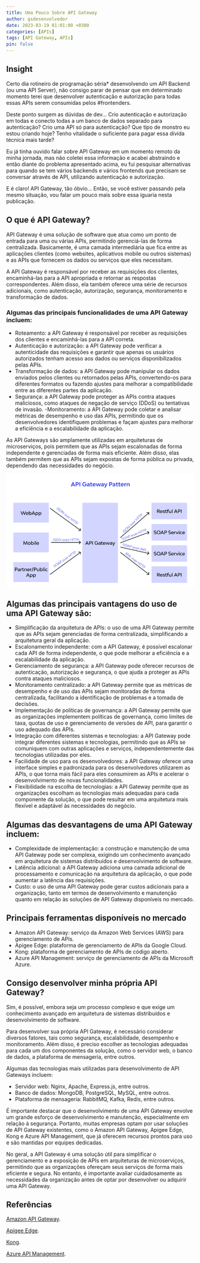 ```yaml
---
title: Uma Pouco Sobre API Gateway
author: gsdesenvolvedor
date: 2023-03-19 01:01:00 +0300
categories: [APIs]
tags: [API Gateway, APIs]
pin: false
---
```


## Insight

Certo dia rotineiro de programação séria* desenvolvendo um API Backend (ou uma API Server), não consigo parar de pensar que em determinado momento terei que desenvolver autenticação e autorização para todas essas APIs serem consumidas pelos #frontenders.

Deste ponto surgem as dúvidas de dev... Crio autenticação e autorização em todas e conecto todas a um banco de dados separado para autenticação? Crio uma API só para autenticação? Que tipo de monstro eu estou criando hoje? Tenho vitalidade o suficiente para pagar essa dívida técnica mais tarde?

Eu já tinha ouvido falar sobre API Gateway em um momento remoto da minha jornada, mas não coletei essa informação e acabei abstraindo e então diante do problema apresentado acima, eu fui pesquisar alternativas para quando se tem vários backends e vários frontends que precisam se conversar através de API, utilizando autenticação e autorização.

E é claro! API Gateway, tão óbvio... Então, se você estiver passando pela mesmo situação, vou falar um pouco mais sobre essa iguaria nesta publicação.

## O que é API Gateway?

API Gateway é uma solução de software que atua como um ponto de entrada para uma ou várias APIs, permitindo gerenciá-las de forma centralizada. Basicamente, é uma camada intermediária que fica entre as aplicações clientes (como websites, aplicativos mobile ou outros sistemas) e as APIs que fornecem os dados ou serviços que eles necessitam.

A API Gateway é responsável por receber as requisições dos clientes, encaminhá-las para a API apropriada e retornar as respostas correspondentes. Além disso, ela também oferece uma série de recursos adicionais, como autenticação, autorização, segurança, monitoramento e transformação de dados.

### Algumas das principais funcionalidades de uma API Gateway incluem:

- Roteamento: a API Gateway é responsável por receber as requisições dos clientes e encaminhá-las para a API correta.
- Autenticação e autorização: a API Gateway pode verificar a autenticidade das requisições e garantir que apenas os usuários autorizados tenham acesso aos dados ou serviços disponibilizados pelas APIs.
- Transformação de dados: a API Gateway pode manipular os dados enviados pelos clientes ou retornados pelas APIs, convertendo-os para diferentes formatos ou fazendo ajustes para melhorar a compatibilidade entre as diferentes partes da aplicação.
- Segurança: a API Gateway pode proteger as APIs contra ataques maliciosos, como ataques de negação de serviço (DDoS) ou tentativas de invasão.
-Monitoramento: a API Gateway pode coletar e analisar métricas de desempenho e uso das APIs, permitindo que os desenvolvedores identifiquem problemas e façam ajustes para melhorar a eficiência e a escalabilidade da aplicação.

As API Gateways são amplamente utilizadas em arquiteturas de microserviços, pois permitem que as APIs sejam escalonadas de forma independente e gerenciadas de forma mais eficiente. Além disso, elas também permitem que as APIs sejam expostas de forma pública ou privada, dependendo das necessidades do negócio.

![API Gateway Pattern](https://raw.githubusercontent.com/codigoeconteudo/cdn/main/blog/posts/api-gateway-pattern.png)

## Algumas das principais vantagens do uso de uma API Gateway são:

- Simplificação da arquitetura de APIs: o uso de uma API Gateway permite que as APIs sejam gerenciadas de forma centralizada, simplificando a arquitetura geral da aplicação.
- Escalonamento independente: com a API Gateway, é possível escalonar cada API de forma independente, o que pode melhorar a eficiência e a escalabilidade da aplicação.
- Gerenciamento de segurança: a API Gateway pode oferecer recursos de autenticação, autorização e segurança, o que ajuda a proteger as APIs contra ataques maliciosos.
- Monitoramento centralizado: a API Gateway permite que as métricas de desempenho e de uso das APIs sejam monitoradas de forma centralizada, facilitando a identificação de problemas e a tomada de decisões.
- Implementação de políticas de governança: a API Gateway permite que as organizações implementem políticas de governança, como limites de taxa, quotas de uso e gerenciamento de versões de API, para garantir o uso adequado das APIs.
- Integração com diferentes sistemas e tecnologias: a API Gateway pode integrar diferentes sistemas e tecnologias, permitindo que as APIs se comuniquem com outras aplicações e serviços, independentemente das tecnologias utilizadas por eles.
- Facilidade de uso para os desenvolvedores: a API Gateway oferece uma interface simples e padronizada para os desenvolvedores utilizarem as APIs, o que torna mais fácil para eles consumirem as APIs e acelerar o desenvolvimento de novas funcionalidades.
- Flexibilidade na escolha de tecnologias: a API Gateway permite que as organizações escolham as tecnologias mais adequadas para cada componente da solução, o que pode resultar em uma arquitetura mais flexível e adaptável às necessidades do negócio.

## Algumas das desvantagens de uma API Gateway incluem:

- Complexidade de implementação: a construção e manutenção de uma API Gateway pode ser complexa, exigindo um conhecimento avançado em arquitetura de sistemas distribuídos e desenvolvimento de software.
- Latência adicional: a API Gateway adiciona uma camada adicional de processamento e comunicação na arquitetura da aplicação, o que pode aumentar a latência das requisições.
- Custo: o uso de uma API Gateway pode gerar custos adicionais para a organização, tanto em termos de desenvolvimento e manutenção quanto em relação às soluções de API Gateway disponíveis no mercado.

## Principais ferramentas disponíveis no mercado

- Amazon API Gateway: serviço da Amazon Web Services (AWS) para gerenciamento de APIs.
- Apigee Edge: plataforma de gerenciamento de APIs da Google Cloud.
- Kong: plataforma de gerenciamento de APIs de código aberto.
- Azure API Management: serviço de gerenciamento de APIs da Microsoft Azure.

## Consigo desenvolver minha própria API Gateway?

Sim, é possível, embora seja um processo complexo e que exige um conhecimento avançado em arquitetura de sistemas distribuídos e desenvolvimento de software.

Para desenvolver sua própria API Gateway, é necessário considerar diversos fatores, tais como segurança, escalabilidade, desempenho e monitoramento. Além disso, é preciso escolher as tecnologias adequadas para cada um dos componentes da solução, como o servidor web, o banco de dados, a plataforma de mensageria, entre outros.

Algumas das tecnologias mais utilizadas para desenvolvimento de API Gateways incluem:

- Servidor web: Nginx, Apache, Express.js, entre outros.
- Banco de dados: MongoDB, PostgreSQL, MySQL, entre outros.
- Plataforma de mensageria: RabbitMQ, Kafka, Redis, entre outros.

É importante destacar que o desenvolvimento de uma API Gateway envolve um grande esforço de desenvolvimento e manutenção, especialmente em relação à segurança. Portanto, muitas empresas optam por usar soluções de API Gateway existentes, como o Amazon API Gateway, Apigee Edge, Kong e Azure API Management, que já oferecem recursos prontos para uso e são mantidas por equipes dedicadas.

No geral, a API Gateway é uma solução útil para simplificar o gerenciamento e a exposição de APIs em arquiteturas de microserviços, permitindo que as organizações ofereçam seus serviços de forma mais eficiente e segura. No entanto, é importante avaliar cuidadosamente as necessidades da organização antes de optar por desenvolver ou adquirir uma API Gateway.

## Referências

[Amazon API Gateway](https://aws.amazon.com/pt/api-gateway/).

[Apigee Edge](https://cloud.google.com/apigee).

[Kong](https://konghq.com/).

[Azure API Management](https://azure.microsoft.com/pt-br/services/api-management/).
